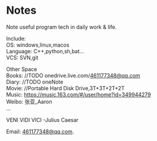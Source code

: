 # Notes

Note useful program tech in daily work & life. 

Include:  
OS:                windows,linux,macos  
Language:          C++,python,sh,bat...  
VCS:               SVN,git  


Other Space  
Books:             //TODO onedrive.live.com/461177348@qq.com  
Diary:             //TODO oneNote  
Movie:             //Portable Hard Disk Drive,3T+3T+2T+2T  
Music:             https://music.163.com/#/user/home?id=349944279  
Weibo:             张亚_Aaron  
... 
 
VENI VIDI VICI  -Julius Caesar


Email: 461177348@qq.com.  
